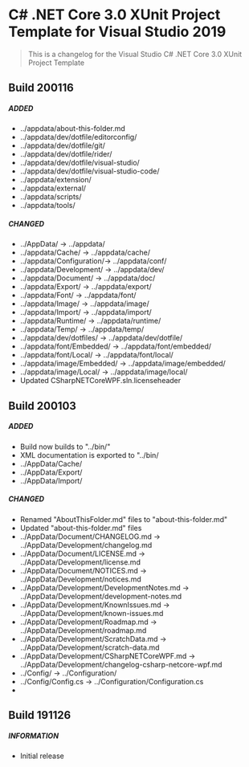 ﻿# C# .NET Core 3.0 XUnit Project Template for Visual Studio 2019

> This is a changelog for the Visual Studio C# .NET Core 3.0 XUnit Project Template

## Build 200116
##### ADDED
* ../appdata/about-this-folder.md
* ../appdata/dev/dotfile/editorconfig/
* ../appdata/dev/dotfile/git/
* ../appdata/dev/dotfile/rider/
* ../appdata/dev/dotfile/visual-studio/
* ../appdata/dev/dotfile/visual-studio-code/
* ../appdata/extension/
* ../appdata/external/
* ../appdata/scripts/
* ../appdata/tools/
##### CHANGED
* ../AppData/ -> ../appdata/
* ../appdata/Cache/ -> ../appdata/cache/
* ../appdata/Configuration/-> ../appdata/conf/
* ../appdata/Development/ -> ../appdata/dev/
* ../appdata/Document/ -> ../appdata/doc/
* ../appdata/Export/ -> ../appdata/export/
* ../appdata/Font/ -> ../appdata/font/
* ../appdata/Image/ -> ../appdata/image/
* ../appdata/Import/ -> ../appdata/import/
* ../appdata/Runtime/ -> ../appdata/runtime/
* ../appdata/Temp/ -> ../appdata/temp/
* ../appdata/dev/dotfiles/ -> ../appdata/dev/dotfile/
* ../appdata/font/Embedded/ -> ../appdata/font/embedded/
* ../appdata/font/Local/ -> ../appdata/font/local/
* ../appdata/image/Embedded/ -> ../appdata/image/embedded/
* ../appdata/image/Local/ -> ../appdata/image/local/
* Updated CSharpNETCoreWPF.sln.licenseheader

## Build 200103
##### ADDED
* Build now builds to "../bin/"
* XML documentation is exported to "../bin/
* ../AppData/Cache/
* ../AppData/Export/
* ../AppData/Import/
##### CHANGED
* Renamed "AboutThisFolder.md" files to "about-this-folder.md"
* Updated "about-this-folder.md" files
* ../AppData/Document/CHANGELOG.md -> ../AppData/Development/changelog.md
* ../AppData/Document/LICENSE.md -> ../AppData/Development/license.md
* ../AppData/Document/NOTICES.md -> ../AppData/Development/notices.md
* ../AppData/Development/DevelopmentNotes.md -> ../AppData/Development/development-notes.md
* ../AppData/Development/KnownIssues.md -> ../AppData/Development/known-issues.md
* ../AppData/Development/Roadmap.md -> ../AppData/Development/roadmap.md
* ../AppData/Development/ScratchData.md -> ../AppData/Development/scratch-data.md
* ../AppData/Development/CSharpNETCoreWPF.md -> ../AppData/Development/changelog-csharp-netcore-wpf.md
* ../Config/ -> ../Configuration/
* ../Config/Config.cs -> ../Configuration/Configuration.cs
* 
## Build 191126
##### INFORMATION
* Initial release